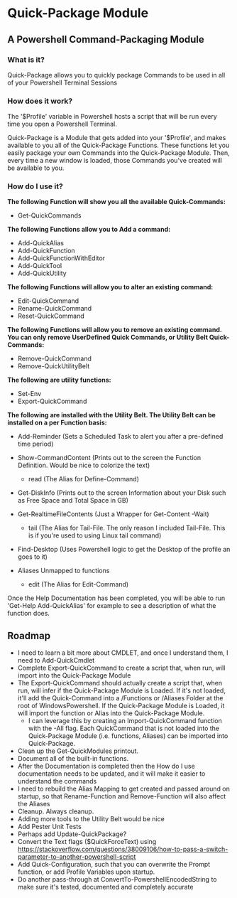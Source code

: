 # Quick-Package Module 
## A Powershell Command-Packaging Module
### What is it?
Quick-Package allows you to quickly package Commands to be used in all of your Powershell Terminal Sessions
### How does it work?
The '$Profile' variable in Powershell hosts a script that will be run every time you open a Powershell Terminal. 

Quick-Package is a Module that gets added into your '$Profile', and makes available to you all of the Quick-Package Functions. These functions let you easily package your own Commands into the Quick-Package Module. Then, every time a new window is loaded, those Commands you've created will be available to you.

### How do I use it?
__**The following Function will show you all the available Quick-Commands:**__
* Get-QuickCommands 

__**The following Functions allow you to Add a command:**__
* Add-QuickAlias
* Add-QuickFunction
* Add-QuickFunctionWithEditor
* Add-QuickTool 
* Add-QuickUtility

__**The following Functions will allow you to alter an existing command:**__
* Edit-QuickCommand
* Rename-QuickCommand
* Reset-QuickCommand

__**The following Functions will allow you to remove an existing command. You can only remove UserDefined Quick Commands, or Utility Belt Quick-Commands:**__
* Remove-QuickCommand
* Remove-QuickUtilityBelt

__**The following are utility functions:**__
* Set-Env
* Export-QuickCommand

__**The following are installed with the Utility Belt. The Utility Belt can be installed on a per Function basis:**__
* Add-Reminder (Sets a Scheduled Task to alert you after a pre-defined time period)
* Show-CommandContent (Prints out to the screen the Function Definition. Would be nice to colorize the text)
  * read (The Alias for Define-Command)
* Get-DiskInfo (Prints out to the screen Information about your Disk such as Free Space and Total Space in GB)
* Get-RealtimeFileContents (Just a Wrapper for Get-Content -Wait)
  * tail (The Alias for Tail-File. The only reason I included Tail-File. This is if you're used to using Linux tail command)
* Find-Desktop (Uses Powershell logic to get the Desktop of the profile an goes to it)

* Aliases Unmapped to functions
  * edit (The Alias for Edit-Command)

Once the Help Documentation has been completed, you will be able to run 'Get-Help Add-QuickAlias' for example to see a description of what the function does.

## Roadmap
* I need to learn a bit more about CMDLET, and once I understand them, I need to Add-QuickCmdlet
* Complete Export-QuickCommand to create a script that, when run, will import into the Quick-Package Module
* The Export-QuickCommand should actually create a script that, when run, will infer if the Quick-Package Module is Loaded. If it's not loaded, it'll add the Quick-Command into a /Functions or /Aliases Folder at the root of WindowsPowershell. If the Quick-Package Module is Loaded, it will import the function or Alias into the Quick-Package Module. 
   * I can leverage this by creating an Import-QuickCommand function with the -All flag. Each QuickCommand that is not loaded into the Quick-Package Module (i.e. functions, Aliases) can be imported into Quick-Package. 
* Clean up the Get-QuickModules printout. 
* Document all of the built-in functions. 
* After the Documentation is completed then the How do I use documentation needs to be updated, and it will make it easier to understand the commands
* I need to rebuild the Alias Mapping to get created and passed around on startup, so that Rename-Function and Remove-Function will also affect the Aliases
* Cleanup. Always cleanup.
* Adding more tools to the Utility Belt would be nice
* Add Pester Unit Tests
* Perhaps add Update-QuickPackage?
* Convert the Text flags ($QuickForceText) using https://stackoverflow.com/questions/38009106/how-to-pass-a-switch-parameter-to-another-powershell-script
* Add Quick-Configuration, such that you can overwrite the Prompt function, or add Profile Variables upon startup.
* Do another pass-through at ConvertTo-PowershellEncodedString to make sure it's tested, documented and completely accurate